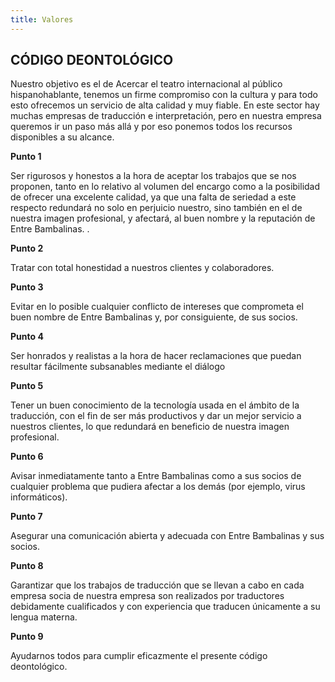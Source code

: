 ```yaml
---
title: Valores
---
```


## CÓDIGO DEONTOLÓGICO ##


Nuestro objetivo es el de Acercar el teatro internacional al público hispanohablante, tenemos un firme compromiso con la cultura y para todo esto ofrecemos un servicio de alta calidad y muy fiable. En este sector hay muchas empresas de traducción e interpretación, pero en nuestra empresa queremos ir un paso más allá y por eso ponemos todos los recursos disponibles a su alcance. 




**Punto 1**

Ser rigurosos y honestos a la hora de aceptar los trabajos que se nos proponen, tanto en lo relativo al volumen del encargo como a la posibilidad de ofrecer una excelente calidad, ya que una falta de seriedad a este respecto redundará no solo en perjuicio nuestro, sino también en el de nuestra imagen profesional, y afectará, al buen nombre y la reputación de Entre Bambalinas. .




**Punto 2**

Tratar con total honestidad a nuestros clientes y colaboradores.



**Punto 3**

Evitar en lo posible cualquier conflicto de intereses que comprometa el buen nombre de Entre Bambalinas y, por consiguiente, de sus socios.



**Punto 4**

Ser honrados y realistas a la hora de hacer reclamaciones que puedan resultar fácilmente subsanables mediante el diálogo



**Punto 5**

Tener un buen conocimiento de la tecnología usada en el ámbito de la traducción, con el fin de ser más productivos y dar un mejor servicio a nuestros clientes, lo que redundará en beneficio de nuestra imagen profesional.



**Punto 6**

Avisar inmediatamente tanto a Entre Bambalinas como a sus socios de cualquier problema que pudiera afectar a los demás (por ejemplo, virus informáticos).



**Punto 7**

Asegurar una comunicación abierta y adecuada con Entre Bambalinas y sus socios.



**Punto 8**

Garantizar que los trabajos de traducción que se llevan a cabo en cada empresa socia de nuestra empresa son realizados por traductores debidamente cualificados y con experiencia que traducen únicamente a su lengua materna.



**Punto 9**

Ayudarnos todos para cumplir eficazmente el presente código deontológico.




